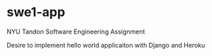 # swe1-app
NYU Tandon Software Engineering Assignment

Desire to implement hello world applicaiton with Django and Heroku